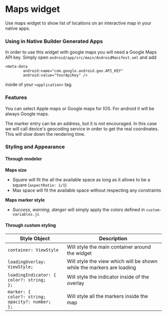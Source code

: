 # Maps widget

Use maps widget to show list of locations on an interactive map in your native apps.

### Using in Native Builder Generated Apps

In order to use this widget with google maps you will need a Google Maps API key. Simply open `android/app/src/main/AndroidManifest.xml` and add

```
<meta-data
        android:name="com.google.android.geo.API_KEY"
        android:value="YourApiKey" />
```

inside of your `<application>` tag.

### Features

You can select Apple maps or Google maps for IOS. For android it will be always Google maps.

The marker entry can be an address, but it is not encouraged. In this case we will call device's geocoding service in
order to get the real coordinates. This will slow down the rendering time.

### Styling and Appearance

#### Through modeler

**Maps size**

-   _Square_ will fit the all the available space as long as it allows to be a square (`aspectRatio: 1/1`)
-   Max space will fit the available space without respecting any constraints

**Maps marker style**

-   _Success, warning, danger_ will simply apply the colors defined in `custom-variables.js`

#### Through custom styling

| Style Object                                                    | Description                                                           |
| --------------------------------------------------------------- | --------------------------------------------------------------------- |
| `container: ViewStyle`                                          | Will style the main container around the widget                       |
| `loadingOverlay: ViewStyle;`                                    | Will style the view which will be shown while the markers are loading |
| `loadingIndicator: {`<br>`color?: string;`<br>`};`              | Will style the indicator inside of the overlay                        |
| `marker: {`<br>`color?: string;`<br>`opacity?: number;`<br>`};` | Will style all the markers inside the map                             |
